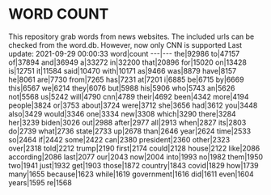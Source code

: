 # WORD COUNT
This repository grab words from news websites. The included urls can be checked from the word.db.
However, now only CNN is supported
Last update: 2021-09-29 00:00:33
word|count
---|---
the|92986
to|47157
of|37894
and|36949
a|33272
in|32200
that|20896
for|15020
on|13428
is|12751
it|11584
said|10470
with|10171
as|9466
was|8879
have|8157
he|8061
are|7730
from|7265
has|7231
at|7201
i|6885
be|6715
by|6669
this|6567
we|6214
they|6076
but|5988
his|5906
who|5743
an|5626
not|5568
us|5242
will|4790
cnn|4789
their|4692
been|4342
more|4194
people|3824
or|3753
about|3724
were|3712
she|3656
had|3612
you|3448
also|3429
would|3346
one|3334
new|3308
which|3290
there|3284
her|3239
biden|3026
out|2988
after|2977
all|2913
when|2827
its|2803
do|2739
what|2736
state|2733
up|2678
than|2646
year|2624
time|2533
so|2464
if|2442
some|2422
can|2380
president|2360
other|2323
over|2318
told|2212
trump|2190
first|2174
could|2128
house|2122
like|2086
according|2086
last|2077
our|2043
now|2004
into|1993
no|1982
them|1950
two|1941
just|1932
get|1903
those|1872
country|1843
covid|1829
how|1739
many|1655
because|1623
while|1619
government|1616
did|1611
even|1604
years|1595
re|1568
